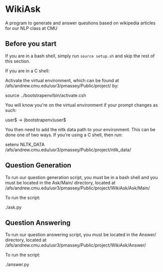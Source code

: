 WikiAsk
=======

A program to generate and answer questions based on wikipedia articles for our NLP class at CMU



Before you start
----------------
If you are in a bash shell, simply run `source setup.sh` and skip the rest
of this section.

If you are in a C shell:

Activate the virtual environment, which can be found at
/afs/andrew.cmu.edu/usr3/pmassey/Public/project/ by:

source ../bootstrapenv/bin/activate.csh

You will know you're on the virtual environment if your prompt changes as such:

user$ -> (bootstrapenv)user$

You then need to add the nltk data path to your environment. This can be done
one of two ways. If you're using a C shell, then run:

setenv NLTK_DATA /afs/andrew.cmu.edu/usr3/pmassey/Public/project/ntlk_data/

Question Generation
-------------------
To run our question generation script, you must be in a bash shell and you
must be located in the Ask/Main/ directory, located at
/afs/andrew.cmu.edu/usr3/pmassey/Public/project/WikiAsk/Ask/Main/

To run the script:

./ask.py <source article> <n>

Question Answering
------------------
To run our question answering script, you must be located in the Answer/
directory, located at
/afs/andrew.cmu.edu/usr3/pmassey/Public/project/WikiAsk/Answer/

To run the script:

./answer.py <source article> <questions>
